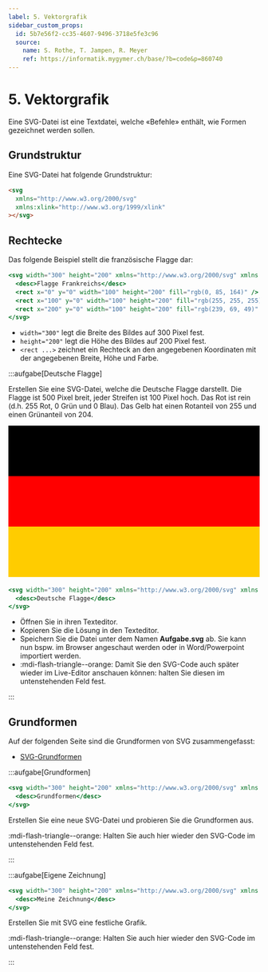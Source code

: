 ```yaml
---
label: 5. Vektorgrafik
sidebar_custom_props:
  id: 5b7e56f2-cc35-4607-9496-3718e5fe3c96
  source:
    name: S. Rothe, T. Jampen, R. Meyer
    ref: https://informatik.mygymer.ch/base/?b=code&p=860740
---
```


# 5. Vektorgrafik

Eine SVG-Datei ist eine Textdatei, welche «Befehle» enthält, wie Formen gezeichnet werden sollen.

## Grundstruktur

Eine SVG-Datei hat folgende Grundstruktur:

```html
<svg
  xmlns="http://www.w3.org/2000/svg"
  xmlns:xlink="http://www.w3.org/1999/xlink"
></svg>
```

## Rechtecke

Das folgende Beispiel stellt die französische Flagge dar:

```jsx live_jsx
<svg width="300" height="200" xmlns="http://www.w3.org/2000/svg" xmlns:xlink="http://www.w3.org/1999/xlink">
  <desc>Flagge Frankreichs</desc>
  <rect x="0" y="0" width="100" height="200" fill="rgb(0, 85, 164)" />
  <rect x="100" y="0" width="100" height="200" fill="rgb(255, 255, 255)" />
  <rect x="200" y="0" width="100" height="200" fill="rgb(239, 69, 49)" />
</svg>
```

- `width="300"` legt die Breite des Bildes auf 300 Pixel fest.
- `height="200"` legt die Höhe des Bildes auf 200 Pixel fest.
- `<rect ...>` zeichnet ein Rechteck an den angegebenen Koordinaten mit der angegebenen Breite, Höhe und Farbe.

:::aufgabe[Deutsche Flagge]
<Answer type="state" webKey="3d4a0f77-a441-40d1-8853-64b67a72cb5a" />

Erstellen Sie eine SVG-Datei, welche die Deutsche Flagge darstellt. Die Flagge ist 500 Pixel breit, jeder Streifen ist 100 Pixel hoch. Das Rot ist rein (d.h. 255 Rot, 0 Grün und 0 Blau). Das Gelb hat einen Rotanteil von 255 und einen Grünanteil von 204.

![](images/05-svg/de.svg)


```jsx live_jsx
<svg width="300" height="200" xmlns="http://www.w3.org/2000/svg" xmlns:xlink="http://www.w3.org/1999/xlink">
  <desc>Deutsche Flagge</desc>
</svg>
```

- Öffnen Sie in ihren Texteditor.
- Kopieren Sie die Lösung in den Texteditor.
- Speichern Sie die Datei unter dem Namen __Aufgabe.svg__ ab. Sie kann nun bspw. im Browser angeschaut werden oder in Word/Powerpoint importiert werden.
- :mdi-flash-triangle--orange: Damit Sie den SVG-Code auch später wieder im Live-Editor anschauen können: halten Sie diesen im untenstehenden Feld fest.

<Answer type="text" monospace webKey="c827cf8f-69f5-4a2f-adbf-db8f187380ca" placeholder="<SVG>🇩🇪</SVG>" />
:::

## Grundformen

Auf der folgenden Seite sind die Grundformen von SVG zusammengefasst:

- [SVG-Grundformen](https://wiki.selfhtml.org/wiki/SVG/Elemente/Grundformen)

:::aufgabe[Grundformen]
<Answer type="state" webKey="1b2ccfd8-8912-4171-b25a-e7fa47911c57" />

```jsx live_jsx
<svg width="300" height="200" xmlns="http://www.w3.org/2000/svg" xmlns:xlink="http://www.w3.org/1999/xlink">
  <desc>Grundformen</desc>
</svg>
```


Erstellen Sie eine neue SVG-Datei und probieren Sie die Grundformen aus. 

:mdi-flash-triangle--orange: Halten Sie auch hier wieder den SVG-Code im untenstehenden Feld fest.

<Answer type="text" monospace webKey="2aa43ec6-d61b-412f-b7b8-e98b227c1696" placeholder="<SVG>🔲🔺⭕</SVG>" />
:::

:::aufgabe[Eigene Zeichnung]
<Answer type="state" webKey="62214e07-803f-4027-b8db-87018e640cd4" />


```jsx live_jsx
<svg width="300" height="200" xmlns="http://www.w3.org/2000/svg" xmlns:xlink="http://www.w3.org/1999/xlink">
  <desc>Meine Zeichnung</desc>
</svg>
```

Erstellen Sie mit SVG eine festliche Grafik.

:mdi-flash-triangle--orange: Halten Sie auch hier wieder den SVG-Code im untenstehenden Feld fest.


<Answer type="text" monospace webKey="f8f6dc01-5264-4115-a4df-4965e7912d95"  placeholder="<SVG>🖼️</SVG>"/>
:::


